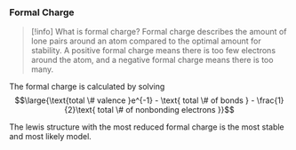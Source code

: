 ### Formal Charge

> [!info] What is formal charge?
Formal charge describes the amount of lone pairs around an atom compared to the optimal amount for stability. A positive formal charge means there is too few electrons around the atom, and a negative formal charge means there is too many.

The formal charge is calculated by solving
$$\large{\text{total \# valence }e^{-1} - \text{ total \# of bonds } - \frac{1}{2}\text{ total \# of nonbonding electrons }}$$

The lewis structure with the most reduced formal charge is the most stable and most likely model.